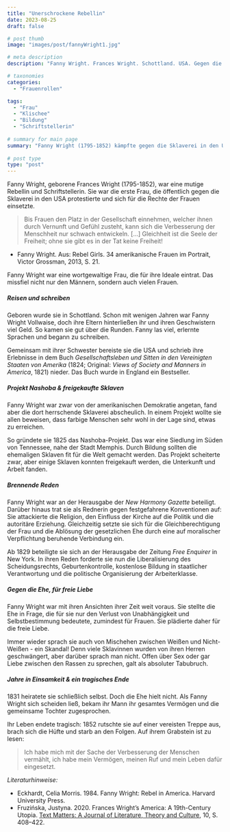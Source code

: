 ```yaml
---
title: "Unerschrockene Rebellin"
date: 2023-08-25
draft: false

# post thumb
image: "images/post/fannyWright1.jpg"

# meta description
description: "Fanny Wright. Frances Wright. Schottland. USA. Gegen die Sklaverei in den USA. Projekt Nashoba. Memphis, Tennessee. Gegen die Ehe, für die freie Liebe. Gesellschaftsleben und Sitten in den Vereinigten Staaten von Amerika. New Harmony Gazette. Free Enquirer. Sex oder Liebe zwischen Rassen. Wortgewaltige Reden für Rechte der Frauen."

# taxonomies
categories:
  - "Frauenrollen"

tags:
  - "Frau"
  - "Klischee"
  - "Bildung"
  - "Schriftstellerin"
  
# summary for main page
summary: "Fanny Wright (1795-1852) kämpfte gegen die Sklaverei in den USA, war eine Gegnerin der Ehe und forderte die freie Liebe."
  
# post type
type: "post"
---
```


Fanny Wright, geborene Frances Wright (1795-1852), war eine mutige Rebellin und Schriftstellerin. Sie war die erste Frau, die öffentlich gegen die Sklaverei in den USA protestierte und sich für die Rechte der Frauen einsetzte.

> Bis Frauen den Platz in der Gesellschaft einnehmen, welcher ihnen durch Vernunft und Gefühl zusteht, kann sich die Verbesserung der Menschheit nur schwach entwickeln. [...] Gleichheit ist die Seele der Freiheit; ohne sie gibt es in der Tat keine Freiheit!

- Fanny Wright. Aus: Rebel Girls. 34 amerikanische Frauen im Portrait, Victor Grossman, 2013, S. 21.

Fanny Wright war eine wortgewaltige Frau, die für ihre Ideale eintrat. Das missfiel nicht nur den Männern, sondern auch vielen Frauen.

##### Reisen und schreiben

Geboren wurde sie in Schottland. Schon mit wenigen Jahren war Fanny Wright Vollwaise, doch ihre Eltern hinterließen ihr und ihren Geschwistern viel Geld. So kamen sie gut über die Runden. Fanny las viel, erlernte Sprachen und begann zu schreiben.

Gemeinsam mit ihrer Schwester bereiste sie die USA und schrieb ihre Erlebnisse in dem Buch *Gesellschaftsleben und Sitten in den Vereinigten Staaten von Amerika* (1824; Original: *Views of Society and Manners in America*, 1821) nieder. Das Buch wurde in England ein Bestseller.

##### Projekt Nashoba & freigekaufte Sklaven

Fanny Wright war zwar von der amerikanischen Demokratie angetan, fand aber die dort herrschende Sklaverei abscheulich. In einem Projekt wollte sie allen beweisen, dass farbige Menschen sehr wohl in der Lage sind, etwas zu erreichen. 

So gründete sie 1825 das Nashoba-Projekt. Das war eine Siedlung im Süden von Tennessee, nahe der Stadt Memphis. Durch Bildung sollten die ehemaligen Sklaven fit für die Welt gemacht werden. Das Projekt scheiterte zwar, aber einige Sklaven konnten freigekauft werden, die Unterkunft und Arbeit fanden.

##### Brennende Reden

Fanny Wright war an der Herausgabe der *New Harmony Gazette* beteiligt. Darüber hinaus trat sie als Rednerin gegen festgefahrene Konventionen auf: Sie attackierte die Religion, den Einfluss der Kirche auf die Politik und die autoritäre Erziehung. Gleichzeitig setzte sie sich für die Gleichberechtigung der Frau und die Ablösung der gesetzlichen Ehe durch eine auf moralischer Verpflichtung beruhende Verbindung ein. 

Ab 1829 beteiligte sie sich an der Herausgabe der Zeitung *Free Enquirer* in New York. In ihren Reden forderte sie nun die Liberalisierung des Scheidungsrechts, Geburtenkontrolle, kostenlose Bildung in staatlicher Verantwortung und die politische Organisierung der Arbeiterklasse. 

##### Gegen die Ehe, für freie Liebe

Fanny Wright war mit ihren Ansichten ihrer Zeit weit voraus. Sie stellte die Ehe in Frage, die für sie nur den Verlust von Unabhängigkeit und Selbstbestimmung bedeutete, zumindest für Frauen. Sie plädierte daher für die freie Liebe. 

Immer wieder sprach sie auch von Mischehen zwischen Weißen und Nicht-Weißen - ein Skandal! Denn viele Sklavinnen wurden von ihren Herren geschwängert, aber darüber sprach man nicht. Offen über Sex oder gar Liebe zwischen den Rassen zu sprechen, galt als absoluter Tabubruch.

##### Jahre in Einsamkeit & ein tragisches Ende

1831 heiratete sie schließlich selbst. Doch die Ehe hielt nicht. Als Fanny Wright sich scheiden ließ, bekam ihr Mann ihr gesamtes Vermögen und die gemeinsame Tochter zugesprochen.

Ihr Leben endete tragisch: 1852 rutschte sie auf einer vereisten Treppe aus, brach sich die Hüfte und starb an den Folgen. Auf ihrem Grabstein ist zu lesen:
> Ich habe mich mit der Sache der Verbesserung der Menschen vermählt, ich habe mein Vermögen, meinen Ruf und mein Leben dafür eingesetzt.


*Literaturhinweise:*
- Eckhardt, Celia Morris. 1984. Fanny Wright: Rebel in America. Harvard University Press.
- Fruzińska, Justyna. 2020. Frances Wright’s America: A 19th-Century Utopia. [Text Matters: A Journal of Literature, Theory and Culture](https://doi.org/10.18778/2083-2931.10.22), 10, S. 408–422.
